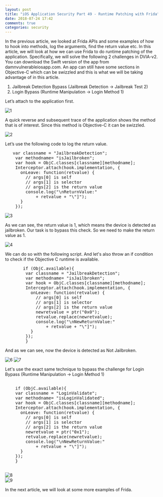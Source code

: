 ```yaml
---
layout: post
title: "iOS Application Security Part 49 - Runtime Patching with Frida"
date: 2018-07-24 17:42
comments: true
categories: security
---
```


In the previous article, we looked at Frida APIs and some examples of how to hook into methods, log the arguments, find the return value etc. In this article, we will look at how we can use Frida to do runtime patching of the application. Specifically, we will solve the following 2 challenges in DVIA-v2\. You can download the Swift version of the app from damnvulnerableiosapp.com. An app can still have some sections in Objective-C which can be swizzled and this is what we will be taking advantage of in this article.

1.  Jailbreak Detection Bypass (Jailbreak Detection -> Jailbreak Test 2)
2.  Login Bypass (Runtime Manipulation -> Login Method 1)

<!--more-->

Let’s attach to the application first.

![1]({{site.baseurl}}/images/posts/ios49/1.png) 

A quick reverse and subsequent trace of the application shows the method that is of interest. Since this method is Objective-C it can be swizzled.

![2]({{site.baseurl}}/images/posts/ios49/2.png)

Let’s use the following code to log the return value.

<pre>	var classname = "JailbreakDetection";
	var methodname= "isJailbroken";
	var hook = ObjC.classes[classname][methodname];
	Interceptor.attach(hook.implementation, {
	  onLeave: function(retvalue) {
	    // args[0] is self
	    // args[1] is selector 
	    // args[2] is the return value
	    console.log("\nReturnValue:"
	        + retvalue + "\"]");
	  }
	});
</pre>

![3]({{site.baseurl}}/images/posts/ios49/3.png)

As we can see, the return value is 1, which means the device is detected as jailbroken. Our task is to bypass this check. So we need to make the return value as 1.

![4]({{site.baseurl}}/images/posts/ios49/4.PNG)

We can do so with the following script. And let's also throw an if condition to check if the Objective C runtime is available.

<pre>		if (ObjC.available){
		var classname = "JailbreakDetection";
		var methodname= "isJailbroken";
		var hook = ObjC.classes[classname][methodname];
		Interceptor.attach(hook.implementation, {
		  onLeave: function(retvalue) {
		    // args[0] is self
		    // args[1] is selector 
		    // args[2] is the return value
			newretvalue = ptr("0x0");
			retvalue.replace(newretvalue);
		    console.log("\nNewReturnValue:"
		        + retvalue + "\"]");
		  }
		});
		}
</pre>

And as we can see, now the device is detected as Not Jailbroken.

![6]({{site.baseurl}}/images/posts/ios49/6.PNG) ![7]({{site.baseurl}}/images/posts/ios49/7.png)

Let's use the exact same technique to bypass the challenge for Login Bypass (Runtime Manipulation -> Login Method 1)

<pre>	
	if (ObjC.available){
	var classname = "LoginValidate";
	var methodname= "isLoginValidated";
	var hook = ObjC.classes[classname][methodname];
	Interceptor.attach(hook.implementation, {
	  onLeave: function(retvalue) {
	    // args[0] is self
	    // args[1] is selector 
	    // args[2] is the return value
		newretvalue = ptr("0x1");
		retvalue.replace(newretvalue);
	    console.log("\nNewReturnValue:"
	        + retvalue + "\"]");
	  }
	});
	}

</pre>

![8]({{site.baseurl}}/images/posts/ios49/8.PNG)  
![9]({{site.baseurl}}/images/posts/ios49/9.png)

In the next article, we will look at some more examples of Frida.